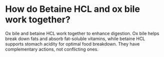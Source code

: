 # How do Betaine HCL and ox bile work together?

Ox bile and betaine HCL work together to enhance digestion. Ox bile helps break down fats and absorb fat-soluble vitamins, while betaine HCL supports stomach acidity for optimal food breakdown. They have complementary actions, not conflicting ones.